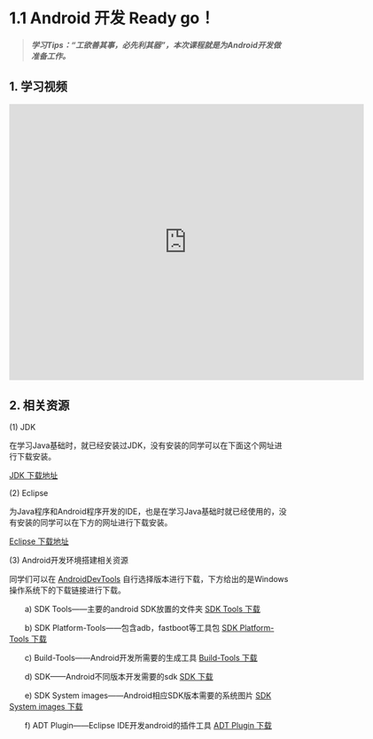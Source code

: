 # 1.1 Android 开发 Ready go！

>##### 学习Tips：“工欲善其事，必先利其器”，本次课程就是为Android开发做准备工作。

## 1. 学习视频

<iframe frameborder="0" width="640" height="498" src="http://imgcache.qq.com/tencentvideo_v1/player/TencentPlayer.swf?max_age=86400&v=20140714" allowfullscreen></iframe>

## 2. 相关资源

(1) JDK

在学习Java基础时，就已经安装过JDK，没有安装的同学可以在下面这个网址进行下载安装。

[JDK 下载地址](http://www.oracle.com/technetwork/java/javase/downloads/index-jsp-138363.html)

(2) Eclipse

为Java程序和Android程序开发的IDE，也是在学习Java基础时就已经使用的，没有安装的同学可以在下方的网址进行下载安装。

[Eclipse 下载地址](http://www.eclipse.org/downloads/)

(3) Android开发环境搭建相关资源

同学们可以在 [AndroidDevTools](http://www.androiddevtools.cn/) 自行选择版本进行下载，下方给出的是Windows操作系统下的下载链接进行下载。

　　a) SDK Tools——主要的android SDK放置的文件夹 [SDK Tools 下载](http://cs.ananas.chaoxing.com/download/55e94057e4b030b228d9a327)
  
　　b) SDK Platform-Tools——包含adb，fastboot等工具包 [SDK Platform-Tools 下载](http://cs.ananas.chaoxing.com/download/55e9417ae4b030b228d9a343)
  
　　c) Build-Tools——Android开发所需要的生成工具 [Build-Tools 下载](http://cs.ananas.chaoxing.com/download/55e941dde4b030b228d9a346)
  
　　d) SDK——Android不同版本开发需要的sdk [SDK 下载](http://cs.ananas.chaoxing.com/download/55e94275e4b030b228d9a34d)
  
　　e) SDK System images——Android相应SDK版本需要的系统图片 [SDK System images 下载](http://cs.ananas.chaoxing.com/download/55e9456fe4b030b228d9a3b5)
  
　　f) ADT Plugin——Eclipse IDE开发android的插件工具 [ADT Plugin 下载](http://cs.ananas.chaoxing.com/download/55e946d7e4b030b228d9a407)
  